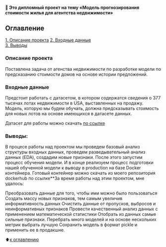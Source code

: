 #### :briefcase: Это дипломный проект на тему «Модель прогнозирования стоимости жилья для агентства недвижимости»

## Оглавление  
[1. Описание проекта](https://github.com/ElenaSaveleva/Diplom/blob/main/README.md#Описание-проекта)
[2. Входные данные](https://github.com/ElenaSaveleva/Diplom/blob/main/README.md#Входные-данные)  
[3. Выводы](https://github.com/ElenaSaveleva/Diplom/blob/main/README.md#Выводы) 

### Описание проекта
Поставлена задача от агенства недвижимости по разработке модели по предсказанию стоимости домов на основе истории предложений.

### Входные данные
Предстоит работать с датасетом, в котором содержатся сведения о 377 тысячах лотах недвижимости в USA, выставленных на продажу. Модель, которую мы будем обучать, должна предсказывать стоимость для новых лотов на основе имеющихся в датасете данных.

Датасет для работы можно скачать [по ссылке]([/content/drive/MyDrive/data/convertio.co/data.csv](https://drive.google.com/file/d/1JxQ0jQyZ1TvbRzSokqxxeRLlUQ9QWiS9/view?usp=sharing))

### Выводы:
В процесе работы над проектом мы проведем базовый анализ структуры входных данных, проведем разведывательный анализ данных (EDA), создадим новые признаки. После этого запустим процесс обучения модели. И в конце реализуем процесс подготовки нашей обученной модели к выводу в production на базе Docker контейнера. Готовый контейнер можно скачать из моего репозитория dockerhub по ссылке**За время работы над этим проектом, мне удалось:

Преобразовать данные для того, чтобы ими можно было пользоваться Создать массу новых признаков, тем самым увеличив информативность данных Очистить данные от пропусков, выбросов и неинформативных признаков Провести качественный анализ данных с применением математической статистики Отобрать из данных самые сильные признаки. Перебрать много моделей и на основе нескольких метрик выбрать лучшую Сохранить модель в формат pickle и применить ее в продакшне.

:arrow_up:[к оглавлению](#Оглавление)
